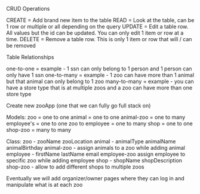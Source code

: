 CRUD Operations

CREATE = Add brand new item to the table
READ = Look at the table, can be 1 row or multiple or all depending on the query
UPDATE = Edit a table row.  All values but the id can be updated.  You can only edit 1 item or row at a time. 
DELETE = Remove a table row. This is only 1 item or row that will / can be removed

Table Relationships

one-to-one = example - 1 ssn can only belong to 1 person and 1 person can only have 1 ssn
one-to-many = example - 1 zoo can have more than 1 animal but that animal can only belong to 1 zoo
many-to-many = example - you can have a store type that is at multiple zoos and a zoo can have more than one store type

Create new zooApp (one that we can fully go full stack on)

Models:
zoo = one to one
animal = one to one
animal-zoo = one to many
employee's = one to one
zoo to employee = one to many
shop = one to one
shop-zoo = many to many

Class:
zoo - zooName zooLocation
animal - animalType animalName animalBirthday
animal-zoo - assign animals to a zoo while adding animal
employee - firstName lastName email
employee-zoo assign employee to specific zoo while adding employee
shop - shopName shopDescription
shop-zoo - allow to add different shops to multiple zoos

Eventually we will add organizer/owner pages where they can log in and manipulate what is at each zoo